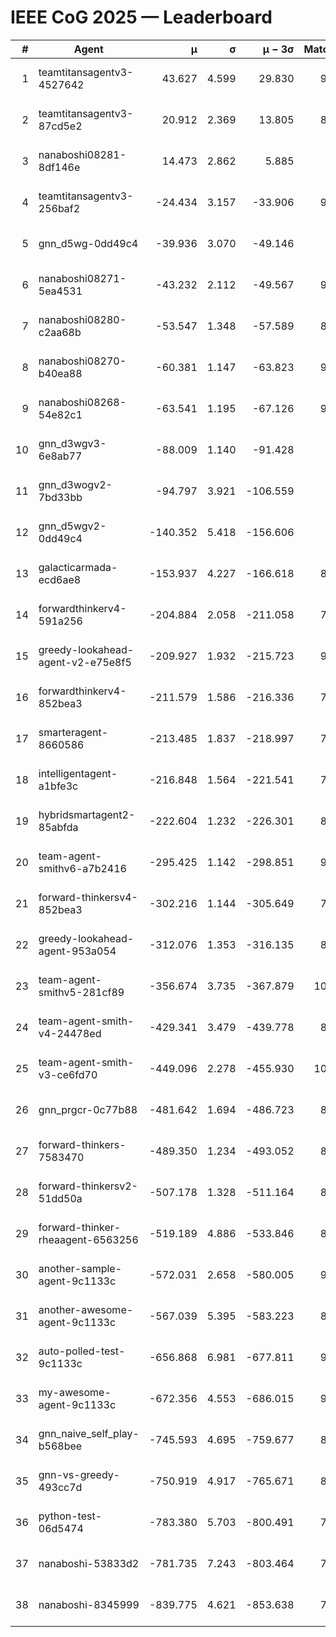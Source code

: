 # IEEE CoG 2025 — Leaderboard

| # | Agent | μ | σ | μ − 3σ | Matches | Updated |
|---:|---|---:|---:|---:|---:|---|
| 1 | teamtitansagentv3-4527642 | 43.627 | 4.599 | 29.830 | 9676 | 2025-08-31 04:23 |
| 2 | teamtitansagentv3-87cd5e2 | 20.912 | 2.369 | 13.805 | 8718 | 2025-08-31 04:23 |
| 3 | nanaboshi08281-8df146e | 14.473 | 2.862 | 5.885 | 376 | 2025-08-31 04:23 |
| 4 | teamtitansagentv3-256baf2 | -24.434 | 3.157 | -33.906 | 9554 | 2025-08-31 04:23 |
| 5 | gnn_d5wg-0dd49c4 | -39.936 | 3.070 | -49.146 | 200 | 2025-08-31 04:23 |
| 6 | nanaboshi08271-5ea4531 | -43.232 | 2.112 | -49.567 | 9478 | 2025-08-31 04:23 |
| 7 | nanaboshi08280-c2aa68b | -53.547 | 1.348 | -57.589 | 8838 | 2025-08-31 04:23 |
| 8 | nanaboshi08270-b40ea88 | -60.381 | 1.147 | -63.823 | 9400 | 2025-08-31 04:23 |
| 9 | nanaboshi08268-54e82c1 | -63.541 | 1.195 | -67.126 | 9180 | 2025-08-31 04:23 |
| 10 | gnn_d3wgv3-6e8ab77 | -88.009 | 1.140 | -91.428 | 258 | 2025-08-31 04:23 |
| 11 | gnn_d3wogv2-7bd33bb | -94.797 | 3.921 | -106.559 | 414 | 2025-08-31 04:23 |
| 12 | gnn_d5wgv2-0dd49c4 | -140.352 | 5.418 | -156.606 | 306 | 2025-08-31 04:23 |
| 13 | galacticarmada-ecd6ae8 | -153.937 | 4.227 | -166.618 | 8840 | 2025-08-31 04:23 |
| 14 | forwardthinkerv4-591a256 | -204.884 | 2.058 | -211.058 | 7828 | 2025-08-31 04:23 |
| 15 | greedy-lookahead-agent-v2-e75e8f5 | -209.927 | 1.932 | -215.723 | 9660 | 2025-08-31 04:23 |
| 16 | forwardthinkerv4-852bea3 | -211.579 | 1.586 | -216.336 | 7679 | 2025-08-31 04:23 |
| 17 | smarteragent-8660586 | -213.485 | 1.837 | -218.997 | 7733 | 2025-08-31 04:23 |
| 18 | intelligentagent-a1bfe3c | -216.848 | 1.564 | -221.541 | 7851 | 2025-08-31 04:23 |
| 19 | hybridsmartagent2-85abfda | -222.604 | 1.232 | -226.301 | 8188 | 2025-08-31 04:23 |
| 20 | team-agent-smithv6-a7b2416 | -295.425 | 1.142 | -298.851 | 9860 | 2025-08-31 04:23 |
| 21 | forward-thinkersv4-852bea3 | -302.216 | 1.144 | -305.649 | 7635 | 2025-08-31 04:23 |
| 22 | greedy-lookahead-agent-953a054 | -312.076 | 1.353 | -316.135 | 8648 | 2025-08-31 04:23 |
| 23 | team-agent-smithv5-281cf89 | -356.674 | 3.735 | -367.879 | 10180 | 2025-08-31 04:23 |
| 24 | team-agent-smith-v4-24478ed | -429.341 | 3.479 | -439.778 | 8798 | 2025-08-31 04:23 |
| 25 | team-agent-smith-v3-ce6fd70 | -449.096 | 2.278 | -455.930 | 10478 | 2025-08-31 04:23 |
| 26 | gnn_prgcr-0c77b88 | -481.642 | 1.694 | -486.723 | 8650 | 2025-08-31 04:23 |
| 27 | forward-thinkers-7583470 | -489.350 | 1.234 | -493.052 | 8920 | 2025-08-31 04:23 |
| 28 | forward-thinkersv2-51dd50a | -507.178 | 1.328 | -511.164 | 8556 | 2025-08-31 04:23 |
| 29 | forward-thinker-rheaagent-6563256 | -519.189 | 4.886 | -533.846 | 8124 | 2025-08-31 04:23 |
| 30 | another-sample-agent-9c1133c | -572.031 | 2.658 | -580.005 | 9320 | 2025-08-31 04:23 |
| 31 | another-awesome-agent-9c1133c | -567.039 | 5.395 | -583.223 | 8860 | 2025-08-31 04:23 |
| 32 | auto-polled-test-9c1133c | -656.868 | 6.981 | -677.811 | 9360 | 2025-08-31 04:23 |
| 33 | my-awesome-agent-9c1133c | -672.356 | 4.553 | -686.015 | 9220 | 2025-08-31 04:23 |
| 34 | gnn_naive_self_play-b568bee | -745.593 | 4.695 | -759.677 | 8080 | 2025-08-31 04:23 |
| 35 | gnn-vs-greedy-493cc7d | -750.919 | 4.917 | -765.671 | 8240 | 2025-08-31 04:23 |
| 36 | python-test-06d5474 | -783.380 | 5.703 | -800.491 | 7940 | 2025-08-31 04:23 |
| 37 | nanaboshi-53833d2 | -781.735 | 7.243 | -803.464 | 7240 | 2025-08-31 04:23 |
| 38 | nanaboshi-8345999 | -839.775 | 4.621 | -853.638 | 7910 | 2025-08-31 04:23 |
